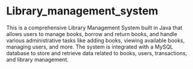 # Library_management_system
This is a comprehensive Library Management System built in Java that allows users to manage books, borrow and return books, and handle various administrative tasks like adding books, viewing available books, managing users, and more. The system is integrated with a MySQL database to store and retrieve data related to books, users, transactions, and library management.


